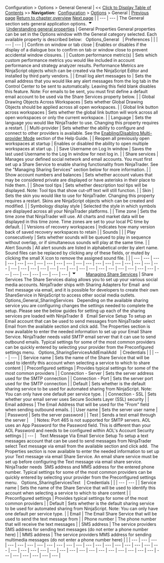 ﻿
Configuration \> Options \> General
General
| \<\< [Click to Display Table of Contents](general_section.md) \>\> **Navigation:**     [Configuration](configuration-1.md) \> [Options](options-1.md) \> General | [Previous page](options-1.md) [Return to chapter overview](options-1.md) [Next page](creating_your_own_skin-1.md) |
| --- | --- |
The General section sets general application options.
![tog_minus](tog_minus-1.gif)        [Understanding general properties](javascript:HMToggle('toggle','UnderstandingGeneralProperties','UnderstandingGeneralProperties_ICON'))
| General Properties General properties can be set in the Options window with the General category selected. Each available property is described below:   Options_General     | Preferences |  | | --- | --- | | Confirm on window or tab close | Enables or disables if the display of a dialogue box to confirm on tab or window close to prevent accidental window closures. | | Custom performance metric(s) | Sets which custom performance metrics you would like included in account performance and strategy analyzer results. Performance Metrics are NinjaScript objects which can be created via the NinjaScript Editor and installed by third party vendors. | | Email log alert messages to | Sets the email address that you would like any alert messages from the log tab in the Control Center to be sent to automatically. Leaving this field blank disables this feature. Note: For emails to be sent, you must first define a default email account to be used via the Share Services property below. | | Global Drawing Objects Across Workspaces | Sets whether Global Drawing Objects should be applied across all open workspaces. | | Global link button across workspaces | Sets whether the global link button will work across all open workspaces or only the current workspace. | | Language | Sets the language you would like NinjaTrader to use. Changing this property requires a restart. | | Multi\-provider | Sets whether the ability to configure and connect to other providers is available. See the [Enabling/Disabling Multi\-provider Mode](enabling_disabling-multi-provi-1.md) section of the Help Guide. | | Reopen all previously open workspaces at startup | Enables or disabled the ability to open multiple workspaces at start up. | | Save Username on Log In window | Saves the last used Username to the Log In window for next log in. | | Share services | Manages your defined social network and email accounts. You must first set up a Share Service to enable sharing functionality from NinjaTrader. See the "Managing Sharing Services" section below for more information. | | Show account numbers and balances | Sets whether account values that may be considered private are displayed or have asterisks in their place to hide them. | | Show tool tips | Sets whether description tool tips will be displayed. Note: Tool tips that show cut\-off text will still function. | | Skin | Sets the skin you would like to use for NinjaTrader. Changing this property requires a restart. Skins are NinjaScript objects which can be created and modified. | | Symbology display style | Selected the style in which symbols are displayed across all your NinjaTrader platforms. | | Time zone | Sets the time zone that NinjaTrader will use. All charts and market data will be displayed in this time zone. Time zones are set to your local PC time by default. | | Versions of recovery workspaces | Indicates how many version back of saved recovery workspaces to retain | | Sounds |  | | Play consecutively | Sets whether sounds will be queued to play in sequence without overlap, or if simultaneous sounds will play at the same time. | | Alert Sounds | All alert sounds are listed in alphabetical order by alert name. Sound files can be replaced by clicking any of these fields, or muted by clicking the small X icon to remove the assigned sound file. | |
| --- | --- | --- | --- | --- | --- | --- | --- | --- | --- | --- | --- | --- | --- | --- | --- | --- | --- | --- | --- | --- | --- | --- | --- | --- | --- | --- | --- | --- | --- | --- | --- | --- | --- | --- | --- | --- | --- | --- | --- | --- |
![tog_minus](tog_minus-1.gif)        [Managing Share Services](javascript:HMToggle('toggle','ManagingShareServices','ManagingShareServices_ICON'))
| Share Services The Share Services dialog allows you to set up your various social media accounts. NinjaTrader ships with Sharing Adapters for Email  and Text message via email, and it is possible for developers to create their own ShareService in NinjaScript to access other social media outlets.   Options_General_SharingServices   Depending on the available sharing service you are configuring changes the settings needed to complete the setup. Please see the below guides for setting up each of the sharing services pre loaded with NinjaTrader 8   Email Service Setup To setup an Email account that can be used to send messages from NinjaTrader select Email from the available section and click add. The Properties section is now available to enter the needed information to set up your Email Share Service. NinjaTrader needs valid SMTP email server that it can use to send outbound emails. Typical settings for some of the most common providers can be quickly entered by selecting your provider from the Preconfigured settings menu.   Options_SharingServicesAddEmailAdd     | Credentials |  | | --- | --- | | Service name | Sets the name of the Share Service that will be used to identify this account when selecting a service to which to share content | | Preconfigured settings | Provides typical settings for some of the most common providers | | Connection \- Server | Sets the server address used for the SMTP connection | | Connection \- Port | Sets the server port used for the SMTP connection | | Default | Sets whether is the default sharing service to be used for automated sharing from NinjaScript. Note: You can only have one default per service type. | | Connection \- SSL | Sets whether your email server uses Secure Sockets Layer (SSL) security | | Email address | The Email Address that will be used for the "From" field when sending outbound emails. | | User name | Sets the server user name | | Password | Sets the server password | | Test | Sends a test email through the server |          | Notes: Port 465 is not supported for SMTP servers. AOL uses an App Password for the Password field. This is different than your AOL Password and needs to be configured within AOL's Account Security settings | | --- |      Text Message Via Email Service Setup To setup a text messages account that can be used to send messages from NinjaTrader select Text message via email from the available section and click add.  The Properties section is now available to enter the needed information to set up your Text message via email Share Service. An email share service must be set up before configuring the Text message via email share service. NinjaTrader needs  SMS address and MMS address for the entered phone number. Typical settings for some of the most common providers can be quickly entered by selecting your provider from the Preconfigured settings menu.   Options_SharingServicesText     | Credentials |  | | --- | --- | | Service name | Sets the name of the Share Service that will be used to identify this account when selecting a service to which to share content | | Preconfigured settings | Provides typical settings for some of the most common providers | | Default | Sets whether is the default sharing service to be used for automated sharing from NinjaScript. Note: You can only have one default per service type. | | Email | The Email Share Service that will be used to send the text message from | | Phone number | The phone number that will receive the text messages | | SMS address | The service providers SMS address for sending text messages (do not enter a phone number here) | | MMS address | The service providers MMS address for sending multimedia messages (do not enter a phone number here) | |
| --- | --- | --- | --- | --- | --- | --- | --- | --- | --- | --- | --- | --- | --- | --- | --- | --- | --- | --- | --- | --- | --- | --- | --- | --- | --- | --- | --- | --- | --- | --- | --- | --- | --- | --- | --- | --- | --- | --- | --- |
